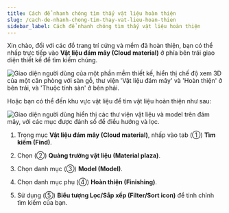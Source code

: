 ```yaml
---
title: Cách để nhanh chóng tìm thấy vật liệu hoàn thiện
slug: /cach-de-nhanh-chong-tim-thay-vat-lieu-hoan-thien
sidebar_label: Cách để nhanh chóng tìm thấy vật liệu hoàn thiện
---
```


Xin chào, đối với các đồ trang trí cứng và mềm đã hoàn thiện, bạn có thể nhấp trực tiếp vào **Vật liệu đám mây (Cloud material)** ở phía bên trái giao diện thiết kế để tìm kiếm chúng.

![Giao diện người dùng của một phần mềm thiết kế, hiển thị chế độ xem 3D của một căn phòng với sàn gỗ, thư viện 'Vật liệu đám mây' và 'Hoàn thiện' ở bên trái, và 'Thuộc tính sàn' ở bên phải.](https://storage.googleapis.com/jegavn_kb/image_jegavn/711.1.jpg)

Hoặc bạn có thể đến khu vực vật liệu để tìm vật liệu hoàn thiện như sau:

![Giao diện người dùng hiển thị các thư viện vật liệu và model trên đám mây, với các mục được đánh số để điều hướng và lọc.](https://storage.googleapis.com/jegavn_kb/image_jegavn/711.2.jpg)

1. Trong mục **Vật liệu đám mây (Cloud material)**, nhấp vào tab (①) **Tìm kiếm (Find)**.

2. Chọn (②) **Quảng trường vật liệu (Material plaza)**.

3. Chọn danh mục (③) **Model (Model)**.

4. Chọn danh mục phụ (④) **Hoàn thiện (Finishing)**.

5. Sử dụng (⑤) **Biểu tượng Lọc/Sắp xếp (Filter/Sort icon)** để tinh chỉnh tìm kiếm của bạn.